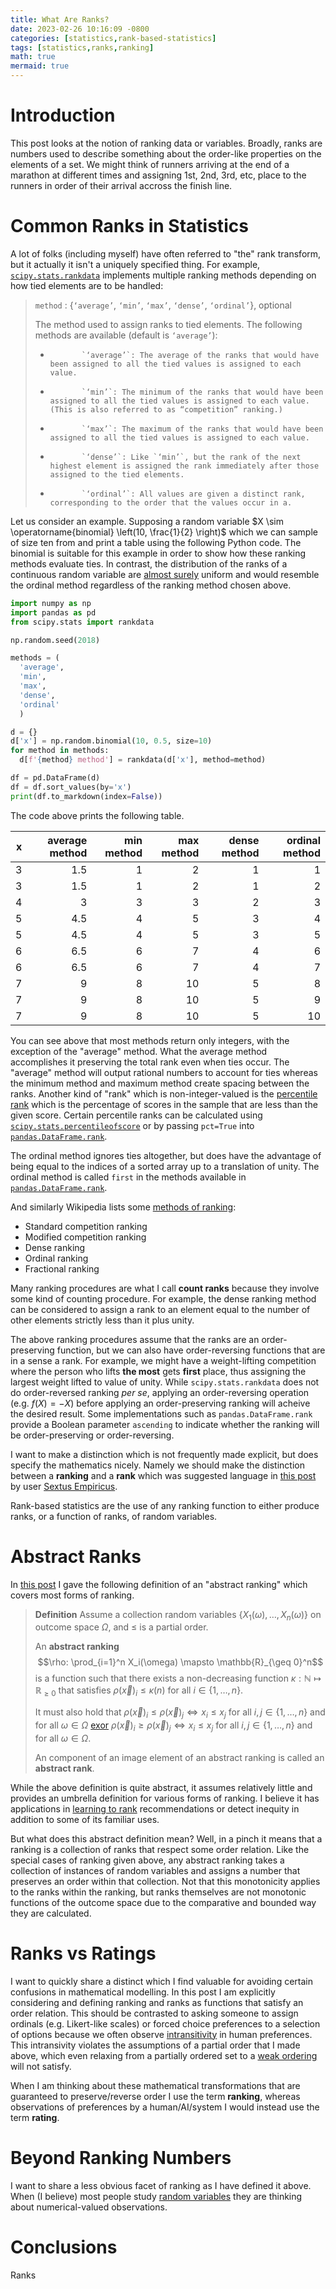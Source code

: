 ```yaml
---
title: What Are Ranks?
date: 2023-02-26 10:16:09 -0800
categories: [statistics,rank-based-statistics]
tags: [statistics,ranks,ranking]
math: true
mermaid: true
---
```


# Introduction

This post looks at the notion of ranking data or variables. Broadly, ranks are numbers used to describe something about the order-like properties on the elements of a set. We might think of runners arriving at the end of a marathon at different times and assigning 1st, 2nd, 3rd, etc, place to the runners in order of their arrival accross the finish line.

# Common Ranks in Statistics
A lot of folks (including myself) have often referred to "the" rank transform, but it actually it isn't a uniquely specified thing. For example, [`scipy.stats.rankdata`](https://docs.scipy.org/doc/scipy/reference/generated/scipy.stats.rankdata.html) implements multiple ranking methods depending on how tied elements are to be handled:

> `method` : {`‘average’`, `‘min’`, `‘max’`, `‘dense’`, `‘ordinal’`}, optional
>
>    The method used to assign ranks to tied elements. The following methods are available (default is `‘average’`):
>
> -            `‘average’`: The average of the ranks that would have been assigned to all the tied values is assigned to each value.
>
> -            `‘min’`: The minimum of the ranks that would have been assigned to all the tied values is assigned to each value. (This is also referred to as “competition” ranking.)
>
> -            `‘max’`: The maximum of the ranks that would have been assigned to all the tied values is assigned to each value.
>
> -            `‘dense’`: Like `‘min’`, but the rank of the next highest element is assigned the rank immediately after those assigned to the tied elements.
>
> -            `‘ordinal’`: All values are given a distinct rank, corresponding to the order that the values occur in a.

Let us consider an example. Supposing a random variable $X \sim \operatorname{binomial} \left(10, \frac{1}{2} \right)$ which we can sample of size ten from and print a table using the following Python code. The binomial is suitable for this example in order to show how these ranking methods evaluate ties. In contrast, the distribution of the ranks of a continuous random variable are [almost surely](https://en.wikipedia.org/wiki/Almost_surely) uniform and would resemble the ordinal method regardless of the ranking method chosen above.

```python
import numpy as np
import pandas as pd
from scipy.stats import rankdata

np.random.seed(2018)

methods = (
  'average', 
  'min', 
  'max', 
  'dense', 
  'ordinal'
  )

d = {}
d['x'] = np.random.binomial(10, 0.5, size=10)
for method in methods:
  d[f'{method} method'] = rankdata(d['x'], method=method)

df = pd.DataFrame(d)
df = df.sort_values(by='x')
print(df.to_markdown(index=False))
```

The code above prints the following table.


|   x |   average method |   min method |   max method |   dense method |   ordinal method |
|----:|-----------------:|-------------:|-------------:|---------------:|-----------------:|
|   3 |              1.5 |            1 |            2 |              1 |                1 |
|   3 |              1.5 |            1 |            2 |              1 |                2 |
|   4 |              3   |            3 |            3 |              2 |                3 |
|   5 |              4.5 |            4 |            5 |              3 |                4 |
|   5 |              4.5 |            4 |            5 |              3 |                5 |
|   6 |              6.5 |            6 |            7 |              4 |                6 |
|   6 |              6.5 |            6 |            7 |              4 |                7 |
|   7 |              9   |            8 |           10 |              5 |                8 |
|   7 |              9   |            8 |           10 |              5 |                9 |
|   7 |              9   |            8 |           10 |              5 |               10 |

You can see above that most methods return only integers, with the exception of the "average" method. What the average method accomplishes it preserving the total rank even when ties occur. The "average" method will output rational numbers to account for ties whereas the minimum method and maximum method create spacing between the ranks. Another kind of "rank" which is non-integer-valued is the [percentile rank](https://en.wikipedia.org/wiki/Percentile_rank) which is the percentage of scores in the sample that are less than the given score. Certain percentile ranks can be calculated using [`scipy.stats.percentileofscore`](https://docs.scipy.org/doc/scipy/reference/generated/scipy.stats.percentileofscore.html) or by passing `pct=True` into [`pandas.DataFrame.rank`](https://pandas.pydata.org/docs/reference/api/pandas.DataFrame.rank.html).

The ordinal method ignores ties altogether, but does have the advantage of being equal to the indices of a sorted array up to a translation of unity. The ordinal method is called `first` in the methods available in [`pandas.DataFrame.rank`](https://pandas.pydata.org/docs/reference/api/pandas.DataFrame.rank.html).

And similarly Wikipedia lists some [methods of ranking](https://en.wikipedia.org/wiki/Ranking#Strategies_for_assigning_rankings):
- Standard competition ranking
- Modified competition ranking
- Dense ranking
- Ordinal ranking
- Fractional ranking

Many ranking procedures are what I call **count ranks** because they involve some kind of counting procedure. For example, the dense ranking method can be considered to assign a rank to an element equal to the number of other elements strictly less than it plus unity.

The above ranking procedures assume that the ranks are an order-preserving function, but we can also have order-reversing functions that are in a sense a rank. For example, we might have a weight-lifting competition where the person who lifts **the most** gets **first** place, thus assigning the largest weight lifted to value of unity. While `scipy.stats.rankdata` does not do order-reversed ranking *per se*, applying an order-reversing operation (e.g. $f(X) = - X$) before applying an order-preserving ranking will acheive the desired result. Some implementations such as `pandas.DataFrame.rank` provide a Boolean parameter `ascending` to indicate whether the ranking will be order-preserving or order-reversing.

I want to make a distinction which is not frequently made explicit, but does specify the mathematics nicely. Namely we should make the distinction between a **ranking** and a **rank** which was suggested language in [this post](https://stats.stackexchange.com/a/605359/69508) by user [Sextus Empiricus](https://stats.stackexchange.com/users/164061/sextus-empiricus).

Rank-based statistics are the use of any ranking function to either produce ranks, or a function of ranks, of random variables.

# Abstract Ranks
In [this post](https://stats.stackexchange.com/a/605350/69508) I gave the following definition of an "abstract ranking" which covers most forms of ranking.

> **Definition** Assume a collection random variables $\{X_1(\omega), \ldots, X_n(\omega) \}$ on outcome space $\Omega$, and $\leq$ is a partial order.
>
> An **abstract ranking** $$\rho: \prod_{i=1}^n X_i(\omega) \mapsto \mathbb{R}_{\geq 0}^n$$ is a function such that there exists a non-decreasing function $\kappa:\mathbb{N} \mapsto \mathbb{R}_{\geq0}$ that satisfies $\rho(\vec x)_i \leq \kappa(n)$ for all $i\in \{1, \ldots, n\}$.
>
> It must also hold that $\rho(\vec x)_i \leq \rho(\vec x)_j \iff x_i \leq x_j$ for all $i,j \in \{1, \ldots, n\}$ and for all $\omega \in \Omega$ [exor](https://en.wikipedia.org/wiki/Exclusive_or) $\rho(\vec x)_i \geq \rho(\vec x)_j \iff x_i \leq x_j$ for all $i,j \in \{1, \ldots, n\}$ and for all $\omega \in \Omega$.
>
> An component of an image element of an abstract ranking is called an **abstract rank**.

While the above definition is quite abstract, it assumes relatively little and provides an umbrella definition for various forms of ranking. I believe it has applications in [learning to rank](https://en.wikipedia.org/wiki/Learning_to_rank) recommendations or detect inequity in addition to some of its familiar uses.

But what does this abstract definition mean? Well, in a pinch it means that a ranking is a collection of ranks that respect some order relation. Like the special cases of ranking given above, any abstract ranking takes a collection of instances of random variables and assigns a number that preserves an order within that collection. Not that this monotonicity applies to the ranks within the ranking, but ranks themselves are not monotonic functions of the outcome space due to the comparative and bounded way they are calculated.

# Ranks vs Ratings

I want to quickly share a distinct which I find valuable for avoiding certain confusions in mathematical modelling. In this post I am explicitly considering and defining ranking and ranks as functions that satisfy an order relation. This should be contrasted to asking someone to assign ordinals (e.g. Likert-like scales) or forced choice preferences to a selection of options because we often observe [intransitivity](https://en.wikipedia.org/wiki/Intransitivity) in human preferences. This intransivity violates the assumptions of a partial order that I made above, which even relaxing from a partially ordered set to a [weak ordering](https://en.wikipedia.org/wiki/Weak_ordering) will not satisfy.

When I am thinking about these mathematical transformations that are guaranteed to preserve/reverse order I use the term **ranking**, whereas observations of preferences by a human/AI/system I would instead use the term **rating**.

# Beyond Ranking Numbers

I want to share a less obvious facet of ranking as I have defined it above. When (I believe) most people study [random variables](https://en.wikipedia.org/wiki/Random_variable) they are thinking about numerical-valued observations.

# Conclusions

Ranks 
